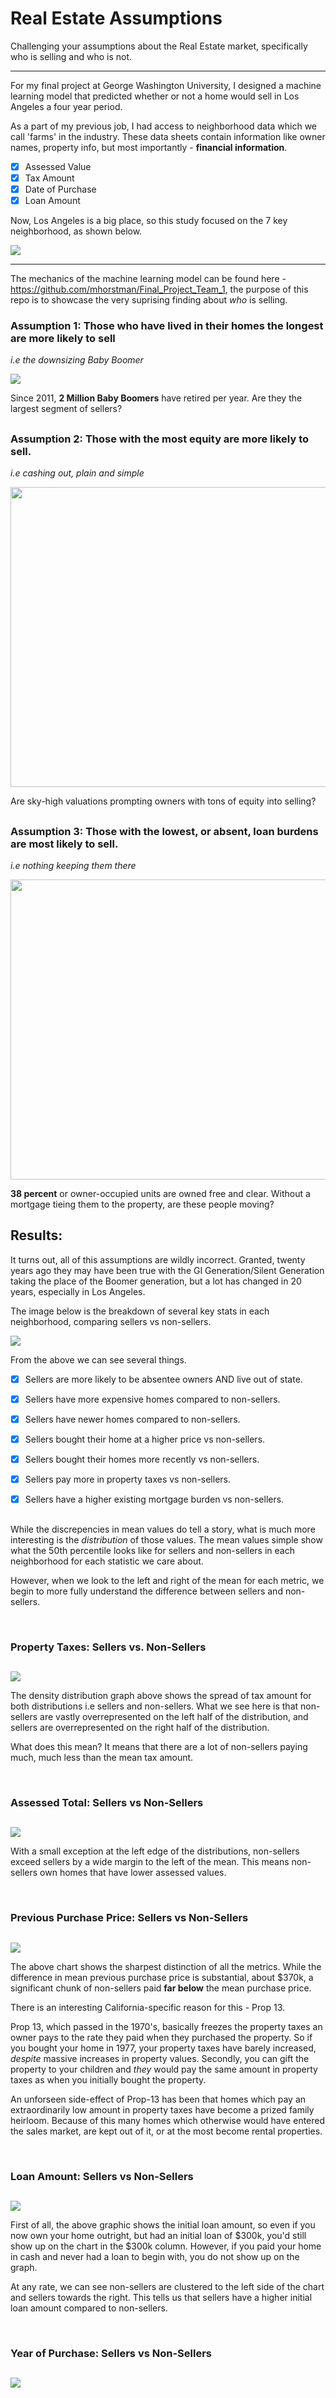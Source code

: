 # Real Estate Assumptions

Challenging your assumptions about the Real Estate market, specifically who is selling and who is not.

___

For my final project at George Washington University, I designed a machine learning model that predicted whether or not a home would sell in Los Angeles a four year period. 

As a part of my previous job, I had access to neighborhood data which we call 'farms' in the industry. These data sheets contain information like owner names, property info, but most importantly - <b>financial information</b>.

- [x] Assessed Value
- [x] Tax Amount
- [x] Date of Purchase
- [x] Loan Amount

Now, Los Angeles is a big place, so this study focused on the 7 key neighborhood, as shown below. 

<img src="https://github.com/carlosjennings1991/RealEstate_Assumptions/blob/main/Neighborhood_Map_2.png">

___

The mechanics of the machine learning model can be found here - https://github.com/mhorstman/Final_Project_Team_1, the purpose of this repo is to showcase the very suprising finding about <i>who</i> is selling. 

### Assumption 1: Those who have lived in their homes the longest are more likely to sell

<i> i.e the downsizing Baby Boomer </i>

<img src="https://github.com/carlosjennings1991/RealEstate_Assumptions/blob/main/baby%20boomers.jpeg">

Since 2011, <b>2 Million Baby Boomers</b> have retired per year. Are they the largest segment of sellers?

##

### Assumption 2: Those with the most equity are more likely to sell. 

<i> i.e cashing out, plain and simple </i>

<img src="https://github.com/carlosjennings1991/RealEstate_Assumptions/blob/main/piles%20of%20cash.jpeg" width="720" height="480">

Are sky-high valuations prompting owners with tons of equity into selling?

##

### Assumption 3: Those with the lowest, or absent, loan burdens are most likely to sell.

<i> i.e nothing keeping them there </i>

<img src="https://github.com/carlosjennings1991/RealEstate_Assumptions/blob/main/paid%20in%20full.jpeg" width="720" height="480">

<b>38 percent</b> or owner-occupied units are owned free and clear. Without a mortgage tieing them to the property, are these people moving?

##

## Results:

It turns out, all of this assumptions are wildly incorrect. Granted, twenty years ago they may have been true with the GI Generation/Silent Generation taking the place of the Boomer generation, but a lot has changed in 20 years, especially in Los Angeles. 

The image below is the breakdown of several key stats in each neighborhood, comparing sellers vs non-sellers. 

<img src="https://github.com/carlosjennings1991/RealEstate_Assumptions/blob/main/neighborhood_stats.png">

From the above we can see several things. 


- [x] Sellers are more likely to be absentee owners AND live out of state.

- [x] Sellers have more expensive homes compared to non-sellers.

- [x] Sellers have newer homes compared to non-sellers.

- [x] Sellers bought their home at a higher price vs non-sellers.

- [x] Sellers bought their homes more recently vs non-sellers.

- [x] Sellers pay more in property taxes vs non-sellers.

- [x] Sellers have a higher existing mortgage burden vs non-sellers.

##

While the discrepencies in mean values do tell a story, what is much more interesting is the <i>distribution</i> of those values. The mean values simple show what the 50th percentile looks like for sellers and non-sellers in each neighborhood for each statistic we care about.

However, when we look to the left and right of the mean for each metric, we begin to more fully understand the difference between sellers and non-sellers.  

<br>

### Property Taxes: Sellers vs. Non-Sellers
##
<img src="https://github.com/carlosjennings1991/RealEstate_Assumptions/blob/main/Tax_Amount_SFRs.png">

The density distribution graph above shows the spread of tax amount for both distributions i.e sellers and non-sellers. What we see here is that non-sellers are vastly overrepresented on the left half of the distribution, and sellers are overrepresented on the right half of the distribution. 

What does this mean? It means that there are a lot of non-sellers paying much, much less than the mean tax amount. 

<br>

### Assessed Total: Sellers vs Non-Sellers
##
<img src="https://github.com/carlosjennings1991/RealEstate_Assumptions/blob/main/Assessed_Total.png">

With a small exception at the left edge of the distributions, non-sellers exceed sellers by a wide margin to the left of the mean. This means non-sellers own homes that have lower assessed values. 

<br>

### Previous Purchase Price: Sellers vs Non-Sellers
##
<img src="https://github.com/carlosjennings1991/RealEstate_Assumptions/blob/main/Previous_Purchase_Price.png">

The above chart shows the sharpest distinction of all the metrics. While the difference in mean previous purchase price is substantial, about $370k, a significant chunk of non-sellers paid <b>far below</b> the mean purchase price. 

There is an interesting California-specific reason for this - Prop 13. 

Prop 13, which passed in the 1970's, basically freezes the property taxes an owner pays to the rate they paid when they purchased the property. So if you bought your home in 1977, your property taxes have barely increased, <i>despite</i> massive increases in property values. Secondly, you can gift the property to your children and <i>they</i> would pay the same amount in property taxes as when you initially bought the property. 

An unforseen side-effect of Prop-13 has been that homes which pay an extraordinarily low amount in property taxes have become a prized family heirloom. Because of this many homes which otherwise would have entered the sales market, are kept out of it, or at the most become rental properties. 

<br>

### Loan Amount: Sellers vs Non-Sellers
##
<img src="https://github.com/carlosjennings1991/RealEstate_Assumptions/blob/main/Loan_Amount.png">

First of all, the above graphic shows the initial loan amount, so even if you now own your home outright, but had an initial loan of $300k, you'd still show up on the chart in the $300k column. However, if you paid your home in cash and never had a loan to begin with, you do not show up on the graph. 

At any rate, we can see non-sellers are clustered to the left side of the chart and sellers towards the right. This tells us that sellers have a higher initial loan amount compared to non-sellers.

<br>

### Year of Purchase: Sellers vs Non-Sellers
##
<img src="https://github.com/carlosjennings1991/RealEstate_Assumptions/blob/main/Year_of_Purchase.png">
